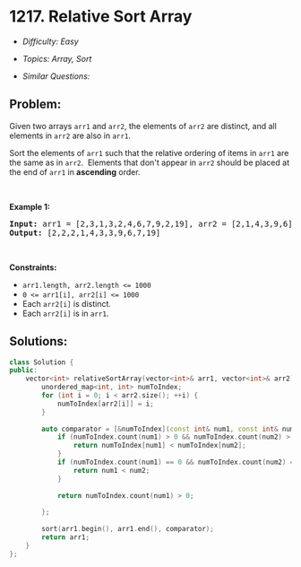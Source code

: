# 1217. Relative Sort Array

* *Difficulty: Easy*

* *Topics: Array, Sort*

* *Similar Questions:*

## Problem:

<p>Given two arrays <code>arr1</code> and <code>arr2</code>, the elements of <code>arr2</code> are distinct, and all elements in <code>arr2</code> are also in <code>arr1</code>.</p>

<p>Sort the elements of <code>arr1</code> such that the relative ordering of items in <code>arr1</code> are the same as in <code>arr2</code>.&nbsp; Elements that don&#39;t appear in <code>arr2</code> should be placed at the end of <code>arr1</code> in <strong>ascending</strong> order.</p>

<p>&nbsp;</p>
<p><strong>Example 1:</strong></p>
<pre><strong>Input:</strong> arr1 = [2,3,1,3,2,4,6,7,9,2,19], arr2 = [2,1,4,3,9,6]
<strong>Output:</strong> [2,2,2,1,4,3,3,9,6,7,19]
</pre>
<p>&nbsp;</p>
<p><strong>Constraints:</strong></p>

<ul>
	<li><code>arr1.length, arr2.length &lt;= 1000</code></li>
	<li><code>0 &lt;= arr1[i], arr2[i] &lt;= 1000</code></li>
	<li>Each&nbsp;<code>arr2[i]</code>&nbsp;is&nbsp;distinct.</li>
	<li>Each&nbsp;<code>arr2[i]</code> is in <code>arr1</code>.</li>
</ul>

## Solutions:

```c++
class Solution {
public:
    vector<int> relativeSortArray(vector<int>& arr1, vector<int>& arr2) {
        unordered_map<int, int> numToIndex;
        for (int i = 0; i < arr2.size(); ++i) {
            numToIndex[arr2[i]] = i;
        }
        
        auto comparator = [&numToIndex](const int& num1, const int& num2) {
            if (numToIndex.count(num1) > 0 && numToIndex.count(num2) > 0) {
                return numToIndex[num1] < numToIndex[num2];
            } 
            if (numToIndex.count(num1) == 0 && numToIndex.count(num2) == 0) {
                return num1 < num2;
            }
            
            return numToIndex.count(num1) > 0;
            
        };
        
        sort(arr1.begin(), arr1.end(), comparator);
        return arr1;
    }
};
```
